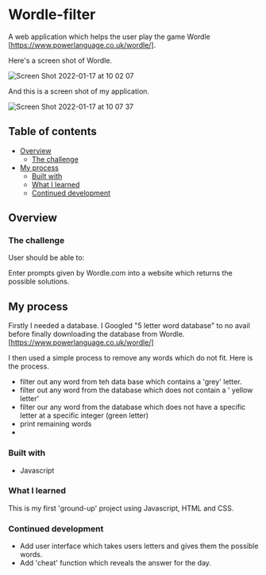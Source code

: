 # Wordle-filter


A web application which helps the user play the game Wordle [https://www.powerlanguage.co.uk/wordle/].

Here's a screen shot of Wordle.  

![Screen Shot 2022-01-17 at 10 02 07](https://user-images.githubusercontent.com/85199675/149749037-fa16b912-fb05-4dd3-a50d-3406e3205eb0.png)


And this is a screen shot of my application. 


![Screen Shot 2022-01-17 at 10 07 37](https://user-images.githubusercontent.com/85199675/149749812-ed639868-1a00-4c4f-85cc-3552d86999d0.png)








## Table of contents

- [Overview](#overview)
  - [The challenge](#the-challenge)
- [My process](#my-process)
  - [Built with](#built-with)
  - [What I learned](#what-i-learned)
  - [Continued development](#continued-development)



## Overview

### The challenge

User should be able to:

Enter prompts given by Wordle.com into a website which returns the possible solutions. 


## My process

Firstly I needed a database. I Googled "5 letter word database" to no avail before finally downloading the database from Wordle.[https://www.powerlanguage.co.uk/wordle/]

I then used a simple process to remove any words which do not fit. Here is the process. 
 - filter out any word from teh data base which contains a 'grey' letter. 
 - filter out any word from the database which does not contain a ' yellow letter'
 - filter our any word from the database which does not have a specific letter at a specific integer (green letter)
 - print remaining words 
 - 
### Built with

- Javascript

### What I learned

This is my first 'ground-up' project using Javascript, HTML and CSS.


### Continued development

- Add user interface which takes users letters and gives them the possible words.
- Add 'cheat' function which reveals the answer for the day. 
